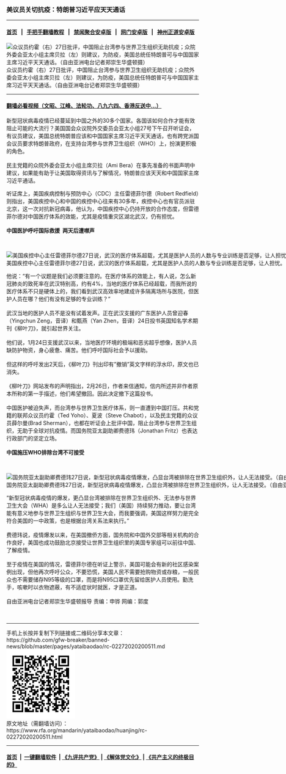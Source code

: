 ### 美议员关切抗疫：特朗普习近平应天天通话
------------------------

#### [首页](https://github.com/gfw-breaker/banned-news/blob/master/README.md) &nbsp;&nbsp;|&nbsp;&nbsp; [手把手翻墙教程](https://github.com/gfw-breaker/guides/wiki) &nbsp;&nbsp;|&nbsp;&nbsp; [禁闻聚合安卓版](https://github.com/gfw-breaker/bn-android) &nbsp;&nbsp;|&nbsp;&nbsp; [网门安卓版](https://github.com/oGate2/oGate) &nbsp;&nbsp;|&nbsp;&nbsp; [神州正道安卓版](https://github.com/SzzdOgate/update) 



<div id="headerimg">
 <img alt="众议员约霍（右）27日批评，中国阻止台湾参与世界卫生组织无助抗疫；众院外委会亚太小组主席贝拉（左）则建议，为防疫，美国总统任特朗普可与中国国家主席习近平天天通话。（自由亚洲电台记者郑崇生华盛顿摄）" src="https://www.rfa.org/mandarin/yataibaodao/huanjing/rc-02272020200511.html/1/@@images/9b1f29b4-6bf6-4ded-9e98-2f57270013d7.jpeg" title="众议员约霍（右）27日批评，中国阻止台湾参与世界卫生组织无助抗疫；众院外委会亚太小组主席贝拉（左）则建议，为防疫，美国总统任特朗普可与中国国家主席习近平天天通话。（自由亚洲电台记者郑崇生华盛顿摄）"/>
 <div id="headerimgcontents">
  <div id="headerimgcaption">
   <span>
    众议员约霍（右）27日批评，中国阻止台湾参与世界卫生组织无助抗疫；众院外委会亚太小组主席贝拉（左）则建议，为防疫，美国总统任特朗普可与中国国家主席习近平天天通话。（自由亚洲电台记者郑崇生华盛顿摄）
   </span>
   <!-- zoomattribute -->
  </div>
  <!-- headerimgcaption -->
 </div>
 <!-- headerimagecontents -->
</div>

<hr/>


#### [翻墙必看视频（文昭、江峰、法轮功、八九六四、香港反送中...）](https://github.com/gfw-breaker/banned-news/blob/master/pages/link3.md)

<div id="storytext">
 <div>
  <div class="slot_header">
  </div>
 </div>
 <p>
  新型冠状病毒疫情已经蔓延到中国之外的30多个国家。各国该如何合作才能有效阻止可能的大流行？美国国会众议院外交委员会亚太小组27号下午召开听证会，有议员建议，美国总统特朗普应该和中国国家主席习近平天天通话，也有跨党派国会议员要求特朗普政府，在支持台湾参与世界卫生组织（WHO）上，扮演更积极的角色。
  <br/>
  <br/>
  民主党籍的众院外委会亚太小组主席贝拉（Ami Bera）在事先准备的书面声明中建议，如果能有助于让美国取得资讯与了解情况，特朗普应该天天和中国国家主席习近平通话。
 </p>
 <p>
  听证席上，美国疾病控制与预防中心（CDC）主任雷德菲尔德（Robert Redfield）则指出，美国疾控中心和中国的疾控中心往来有30多年，疾控中心也有官员派驻北京，这一次对抗新冠病毒，他认为，中国疾控中心仍持开放的合作态度，但雷德菲尔德对中国医疗体系的效能，尤其是疫情重灾区湖北武汉，仍有担忧。
  <br/>
  <br/>
  <b>
   中国医护呼吁国际救援  两天后遭噤声
  </b>
 </p>
 <p>
  <b>
  </b>
  <br/>
  <div class="image-inline captioned" style="width:2500px;">
   <div style="width:2500px;">
    <img alt="美国疾控中心主任雷德菲尔德27日说，武汉的医疗体系超载，尤其是医护人员的人数与专业训练是否足够，让人担忧。（自由亚洲电台记者郑崇生摄）" src="https://www.rfa.org/mandarin/yataibaodao/huanjing/rc-02272020200511.html/2" title="美国疾控中心主任雷德菲尔德27日说，武汉的医疗体系超载，尤其是医护人员的人数与专业训练是否足够，让人担忧。（自由亚洲电台记者郑崇生摄）"/>
   </div>
   <div class="image-caption">
    <span style="width:2500px;">
     美国疾控中心主任雷德菲尔德27日说，武汉的医疗体系超载，尤其是医护人员的人数与专业训练是否足够，让人担忧。（自由亚洲电台记者郑崇生摄）
    </span>
    <span class="copyright">
    </span>
   </div>
  </div>
 </p>
 <p>
  他说：“有一个议题是我们必须要注意的。在医疗体系的效能上，有人说，怎么新冠肺炎的致死率在武汉特别高，约有4%，当地的医疗体系已经超载，而我所说的医疗体系不只是硬体上的，我们看到武汉高效率地建成许多隔离场所与医院，但医护人员在哪？他们有没有足够的专业训练？”
  <br/>
  <br/>
  武汉当地的医护人员不是没有试着发声。正在武汉支援的广东医护人员曾迎春（Yingchun Zeng，音译）和甄燕（Yan Zhen，音译）24日投书英国知名学术期刊《柳叶刀》，就引起世界关注。
  <br/>
  <br/>
  他们说，1月24日支援武汉以来，当地医疗环境的极端和恶劣超乎想像，医护人员缺防护物资，身心疲惫、痛苦。他们呼吁国际社会予以援助。
  <br/>
  <br/>
  但这样的呼吁发出2天后，《柳叶刀》刊出印有”撤销”英文字样的浮水印，原文也已消失。
  <br/>
  <br/>
  《柳叶刀》网站发布的声明指出，2月26日，作者来信通知，信内所述并非作者原本所称的第一手描述，他们希望撤回。因此决定撤下这篇投书。
  <br/>
  <br/>
  中国医护被迫失声，而台湾参与世界卫生医疗体系，则一直遭到中国打压。共和党籍的联邦众议员约霍（Ted Yoho）、夏波（Steve Chabot），以及民主党籍的众议员薛尔曼(Brad Sherman），也都在听证会上批评中国，阻止台湾参与世界卫生组织，无助于全球对抗疫情。而国务院亚太副助卿费德玮（Jonathan Fritz）也表达行政部门的坚定立场。
  <br/>
  <br/>
  <b>
   中国施压WHO排除台湾不可接受
  </b>
 </p>
 <p>
  <b>
  </b>
  <br/>
  <div class="image-inline captioned" style="width:2500px;">
   <div style="width:2500px;">
    <img alt="国务院亚太副助卿费德玮27日说，新型冠状病毒疫情爆发，凸显台湾被排除在世界卫生组织外，让人无法接受。（自由亚洲电台记者郑崇生摄）" src="https://www.rfa.org/mandarin/yataibaodao/huanjing/rc-02272020200511.html/3" title="国务院亚太副助卿费德玮27日说，新型冠状病毒疫情爆发，凸显台湾被排除在世界卫生组织外，让人无法接受。（自由亚洲电台记者郑崇生摄）"/>
   </div>
   <div class="image-caption">
    <span style="width:2500px;">
     国务院亚太副助卿费德玮27日说，新型冠状病毒疫情爆发，凸显台湾被排除在世界卫生组织外，让人无法接受。（自由亚洲电台记者郑崇生摄）
    </span>
    <span class="copyright">
    </span>
   </div>
  </div>
 </p>
 <p>
  “新型冠状病毒疫情的爆发，更凸显台湾被排除在世界卫生组织外、无法参与世界卫生大会（WHA）是多么让人无法接受；我们（美国）持续努力推动，要让台湾能有意义地参与世界卫生组织与世界卫生大会，而我要强调，美国这样努力是完全符合美国的一中政策，也是根据台湾关系法来执行。”
  <br/>
  <br/>
  费德玮说，疫情爆发以来，在美国撤侨方面，国务院和中国外交部等相关机构的合作良好，美国也成功鼓励北京接受让世界卫生组织里的美国专家组可以前往中国、了解疫情。
  <br/>
  <br/>
  至于疫情在美国的情况，雷德菲尔德在听证上警示，美国可能会有新的社区感染案例出现，但他再次呼吁公众，不要恐慌，美国人民不需要抢购物资或存粮，一般民众也不需要储存N95等级的口罩，而是将N95口罩优先留给医护人员使用。勤洗手，咳嗽时以衣物遮蔽，有不适症状时就医，才是正道。
  <br/>
  <br/>
  自由亚洲电台记者郑崇生华盛顿报导 责编：申铧 网编：郭度
  <br/>
  <br/>
  <br/>
 </p>
</div>

<hr/>
手机上长按并复制下列链接或二维码分享本文章：<br/>
https://github.com/gfw-breaker/banned-news/blob/master/pages/yataibaodao/rc-02272020200511.md <br/>
<a href='https://github.com/gfw-breaker/banned-news/blob/master/pages/yataibaodao/rc-02272020200511.md'><img src='https://github.com/gfw-breaker/banned-news/blob/master/pages/yataibaodao/rc-02272020200511.md.png'/></a> <br/>
原文地址（需翻墙访问）：https://www.rfa.org/mandarin/yataibaodao/huanjing/rc-02272020200511.html


------------------------
#### [首页](https://github.com/gfw-breaker/banned-news/blob/master/README.md) &nbsp;|&nbsp; [一键翻墙软件](https://github.com/gfw-breaker/nogfw/blob/master/README.md) &nbsp;| [《九评共产党》](https://github.com/gfw-breaker/9ping.md/blob/master/README.md#九评之一评共产党是什么) | [《解体党文化》](https://github.com/gfw-breaker/jtdwh.md/blob/master/README.md) | [《共产主义的终极目的》](https://github.com/gfw-breaker/gczydzjmd.md/blob/master/README.md)


<img src='http://gfw-breaker.win/banned-news/pages/yataibaodao/rc-02272020200511.md' width='0px' height='0px'/>